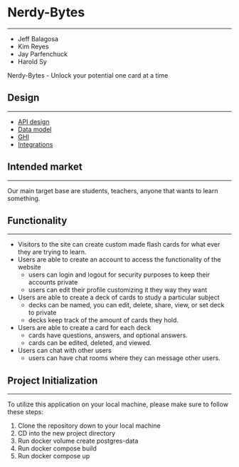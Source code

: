 # Nerdy-Bytes

---

- Jeff Balagosa
- Kim Reyes
- Jay Parfenchuck
- Harold Sy

Nerdy-Bytes - Unlock your potential one card at a time

## Design

---

- [API design]()
- [Data model]()
- [GHI]()
- [Integrations]()

## Intended market

---

Our main target base are students, teachers, anyone that wants to learn something.

## Functionality

---

- Visitors to the site can create custom made flash cards for what ever they are trying to
  learn.
- Users are able to create an account to access the functionality of the website
  - users can login and logout for security purposes to keep their accounts private
  - users can edit their profile customizing it they way they want
- Users are able to create a deck of cards to study a particular subject
  - decks can be named, you can edit, delete, share, view, or set deck to private
  - decks keep track of the amount of cards they hold.
- Users are able to create a card for each deck
  - cards have questions, answers, and optional answers.
  - cards can be edited, deleted, and viewed.
- Users can chat with other users
  - users can have chat rooms where they can message other users.

## Project Initialization

---

To utilize this application on your local machine, please make sure to follow these steps:

1. Clone the repository down to your local machine
2. CD into the new project directory
3. Run docker volume create postgres-data
4. Run docker compose build
5. Run docker compose up
